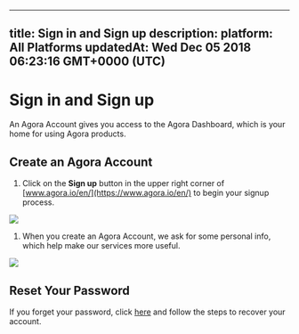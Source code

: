 
---
title: Sign in and Sign up
description: 
platform: All Platforms
updatedAt: Wed Dec 05 2018 06:23:16 GMT+0000 (UTC)
---
# Sign in and Sign up
An Agora Account gives you access to the Agora Dashboard, which is your home for using Agora products. 

## Create an Agora Account

1. Click on the **Sign up** button in the upper right corner of [www.agora.io/en/](https://www.agora.io/en/) to begin your signup process.

![](https://web-cdn.agora.io/docs-files/1543990897713)

1. When you create an Agora Account, we ask for some personal info, which help make our services more useful.

![](https://web-cdn.agora.io/docs-files/1543990487310)

<a name = "Reset_Your_Password"></a > 
## Reset Your Password

If you forget your password, click [here](https://dashboard.agora.io/forgetPassword?lang=en) and follow the steps to recover your account.
